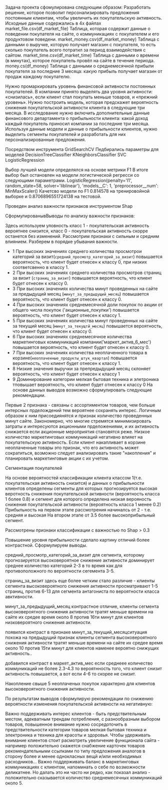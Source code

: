 Задача проекта сфомулирована следующим образом: Разработать решение, которое позволит персонализировать предложения постоянным клиентам, чтобы увеличить их покупательскую активность. Исходные данные содержались в 4х файлах market_file.csv(df_market_file) Таблица, которая содержит данные о поведении покупателя на сайте, о коммуникациях с покупателем и его продуктовом поведени. market_money.csv(df_market_money) Таблица с данными о выручке, которую получает магазин с покупателя, то есть сколько покупатель всего потратил за период взаимодействия с сайтом. market_time.csv(df_market_time) Таблица с данными о времени (в минутах), которое покупатель провёл на сайте в течение периода. money.cs(df_money) Таблица с данными о среднемесячной прибыли покупателя за последние 3 месяца: какую прибыль получает магазин от продаж каждому покупателю.

Нужно промаркировать уровень финансовой активности постоянных покупателей. В компании принято выделять два уровня активности: «снизилась», если клиент стал покупать меньше товаров, и «прежний уровень».
Нужно построить модель, которая предскажет вероятность снижения покупательской активности клиента в следующие три месяца.
В исследование нужно включить дополнительные данные финансового департамента о прибыльности клиента: какой доход каждый покупатель приносил компании за последние три месяца.
Используя данные модели и данные о прибыльности клиентов, нужно выделить сегменты покупателей и разработать для них персонализированные предложения.

Посредством инструмента GridSearchCV
Педбирались параметры для моделей 
DecisionTreeClassifier
KNeighborsClassifier
SVC
LogisticRegression

Выбор лучшей модели определялся на основе метрики F1
В итоге выбор был остановлен на модели логистической регресси со следующими параметрами.
LogisticRegression(penalty='l1', random_state=58, solver='liblinear'), 'models__C': 1, 'preprocessor__num': MinMaxScaler()
Качетсво модели по F1 0.814578 на тренировойной выборке 
и 0.8706896551724138 на тестовой.

Проведен анализ важности признаков инструментом Shap

СформулированывВыводы по анализу важности признаков:

Здесь используем уловность класс 1 - покупательская активность вероятнее снизится, класс 0 - покупательская активность скорре останется без изменений. Рассмотрим признаки с сильным и средним влиянием. Разберем в порядке убывания важности.

- 1 При высоких значениях среднего количества просмотрои категорий за визит(`средний_просмотр_категорий_за_визит`) повышается вероятность, что клиент будет отнесен к  классу 0, при низких соответсвенно в классу 1.      
- 2 При высоких значениях среднего количества просмотров страниц за визит (`страниц_за_визит`) повышается вероятность, что клиент  будет отнесен к классу 0. 
- 3 При высоких значениях количества минут проведенных на сайте за предыдущий месяц (`минут_за_предыдущий_месяц`)  повышается вероятность, что клиент  будет отнесен к классу 0. 
- 4 При высоких значениях среднемесячной доли покупок по акции от общего числа покупок ('акционные_покупки') повышается вероятность, что клиент  будет отнесен к классу 1.
- 5  При высоких значениях количества минут проведенных на сайте за текущий месяц (`минут_за_текущтй_месяц`)  повышается вероятность, что клиент  будет отнесен к классу 0. 
- 6 При высоких значениях среднемесячное количества маркетинговых коммуникаций компании('маркет_актив_6_мес') повышается вероятность, что клиент  будет отнесен к классу 0.
- 7 При высоких значениях количества неоплаченного товара в корзине(`неоплаченные_продукты_штук_квартал`)  повышается вероятность, что клиент  будет отнесен к классу 1.
- 8 Низкие значения выручки за препредыдущий месяц склоняет вероятность, что клиент  будет отнесен к классу 1 
- 9 Доминирование категории мелкая бытовая техника и элетроника тповышает вероятность, что клиент  будет отнесен к классу 0
На основе данных выводов возможно сформулировать следующие рекомендации.

Первые 2 признака - связаны с ассортиментом товаров, чем больше интерсных прделождений тем вероятнее сохранять интерес. Логичным образом к ним присоедиянятся и признак количество проведенных минут сайте.
Закономерно, что многие стремятся минимизировать затраты и интересуются акционными прделожениями, и их активность снижается если акционные мероприятия становятся реже.
Низкое количество маркетинговых коммуникаций негативно влияет на покупательскую активность.
Если клиент накапливает в корзине неоплаченные товары это признак, что его активность может сократиться, возможно следует анализировать такие "накопления" и планировать маркетинговые акции с их учетом.



Сегментация покупателей

На основе вероятностей классификации клиента классом 1(т.е. покупательская активность снизится) и данных о прибыльности клиентов определены сегменты для которых прогнозируется высокая веротность снижения покупательской активности (вероятность класса 1 более 0.8) и сегмент для которого определена низкая верояность снижения покупательской активности (вероятность класса 1 менее 0.2) Прибыльность на первом этапе рассмотрения начиналсь от 2 - т.е. средняя и высокая На втором этапе от 3.5 более высокоприбыльный сегмент.

Рассмотрены признаки классификации с важностью по Shap > 0.3

Повышение уровня прибыльности сделало картину отличий более контрастной. Сформулируем выводы.

средний_просмотр_категорий_за_визит для сегмента, которому прогнозируется высоковероятное снижение активности доминирует среднее количество категорий 2-3 в то время как для противоположного по вероятности сегемента 3-5.

страниц_за_визит здесь еще более четким стало различие - клиенты сегмента высоковероятного снижения активности просматривают 1-5 страниц, против 6-13 для сегмента антагониста по вероятности класса авктивности.

минут_за_предыдущий_месяц контрастное отличие, клиенты сегмента высоковероятного снижения активности тратят меньше времени на сайте их средее время около 8 против 16ти минут для клиентов низковероятного снижения активности.

появился контраст в признаке минут_за_текущий_месяцситуация похожа на предыдущий признак клиенты сегмента высоковероятного снижения активности тратят меньше времени на сайте их средее время около 10 против 15ти минут для клиентов наменее вероятно снижущих активность..

добавился контраст в маркет_актив_мес если среднеее количество коммуникаций не более 2.3-4.3 то вероятнность того, что клиент снизит активность повышается, а вот если 4-6 то скорее не снизит.

Накопление свыше 5 неоплаченых покупок характерно для клиентов высоковероятного снижения активности.

По результатам выводов сформулирую рекомендации по снижению вероятности изменения покупательской активности на негативную:

Важно поддерживать интерес клиентов - быть предствительным местом, адекватным трендам потребления, с разнообразным выбором товаров, повышенное внимание нужно сосредоточить в предствительности категории товаров мелкая бытовая техника и электроника и техника для красоты и здоровья.
Чтобы удерживать внимание клиентов стоит расмотреть увеличение функционала сайта - например положительно скажется снабжение карточек товаров рекомендательными ссылками по типу предложения аналогов в сторону более и менее однокласных вещй и/или необходимых расходников...
Важно поддерживать баланс в маркетинговых коммуникациях с клиентом, напоминать о себе по возможности деликатнее. Но далать это ни часто ни редко, как показал анализ - положительно сказывается количество среднемесячных коммуникаций около 5.